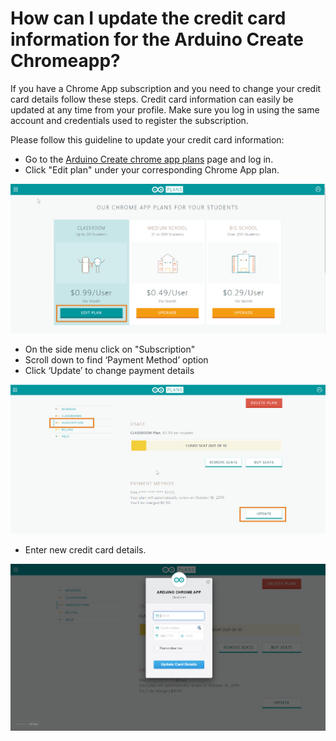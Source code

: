 # How can I update the credit card information for the Arduino Create Chromeapp?

If you have a Chrome App subscription and you need to change your credit card details follow these steps. Credit card information can easily be updated at any time from your profile. Make sure you log in using the same account and credentials used to register the subscription.

Please follow this guideline to update your credit card information:

* Go to the [Arduino Create chrome app plans](https://create.arduino.cc/plans/chrome-app) page and log in.
* Click "Edit plan" under your corresponding Chrome App plan.

!["Edit plan" button location](/assets/img/online/chromeapp/updateCreditCard1.png)

* On the side menu click on "Subscription"
* Scroll down to find ‘Payment Method’ option
* Click ‘Update’ to change payment details

​!["Update" button location](/assets/img/online/chromeapp/updateCreditCard2.png)

* Enter new credit card details.

![Information update pop up](/assets/img/online/chromeapp/updateCreditCard3.png)
